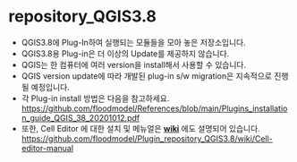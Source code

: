 # repository_QGIS3.8
* QGIS3.8에 Plug-In하여 실행되는 모듈들을 모아 놓은 저장소입니다. <br/>  
* QGIS3.8용 Plug-in은 더 이상의 Update를 제공하지 않습니다. <br/>
* QGIS는 한 컴퓨터에 여러 version을 install해서 사용할 수 있습니다. <br/>
* QGIS version update에 따라 개발된 plug-in s/w migration은 지속적으로 진행될 예정입니다. <br/> 
* 각 Plug-in install 방법은 다음을 참고하세요. https://github.com/floodmodel/References/blob/main/Plugins_installation_guide_QGIS_38_20201012.pdf <br/>  
* 또한, Cell Editor 에 대한 설치 및 메뉴얼은 [**wiki**](https://github.com/floodmodel/Plugin_repository_QGIS3.8/wiki/Cell-editor-manual) 에도 설명되어 있습니다.<br/>
   https://github.com/floodmodel/Plugin_repository_QGIS3.8/wiki/Cell-editor-manual
